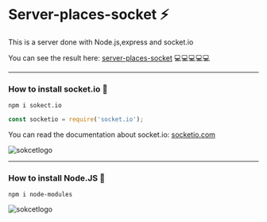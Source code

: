 # Server-places-socket :zap:


This is a server done with Node.js,express and socket.io

You can see the result here:
[server-places-socket](https://socket-places-server.herokuapp.com/) :computer::computer::computer::computer::computer:


---

### How to install **socket.io** :closed_book:

```
npm i sokect.io
```
```javascript
const socketio = require('socket.io');
```

You can read the documentation about socket.io:
[socketio.com](https://socket.io/docs/v3)

![sokcetlogo](https://miro.medium.com/max/812/0*xAADmPJN52Yy6XJV.jpg "socket.io")

---
### How to install Node.JS :closed_book:

```
npm i node-modules
```

![sokcetlogo](http://xurxodev.com/content/images/2015/12/Node-js-Logo.png "nodejs")
